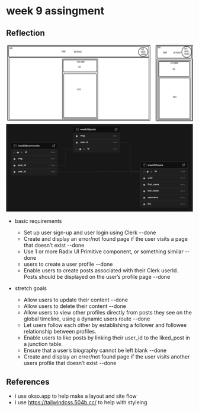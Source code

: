 # week 9 assingment

## Reflection

<img src="image-1.png" alt="phone & desktop"/>
<img src="image-2.png" alt="DB"/>

- basic requirements

  - Set up user sign-up and user login using Clerk --done
  - Create and display an error/not found page if the user visits a page that doesn’t exist --done
  - Use 1 or more Radix UI Primitive component, or something similar --done
  - users to create a user profile --done
  - Enable users to create posts associated with their Clerk userId. Posts should be displayed on the user’s profile page --done

- stretch goals
  - Allow users to update their content --done
  - Allow users to delete their content --done
  - Allow users to view other profiles directly from posts they see on the global timeline, using a dynamic users route --done
  - Let users follow each other by establishing a follower and followee relationship between profiles.
  - Enable users to like posts by linking their user_id to the liked_post in a junction table.
  - Ensure that a user’s biography cannot be left blank --done
  - Create and display an error/not found page if the user visits another users profile that doesn’t exist --done

## References

- i use okso.app to help make a layout and site flow
- i use https://tailwindcss.504b.cc/ to help with styleing
